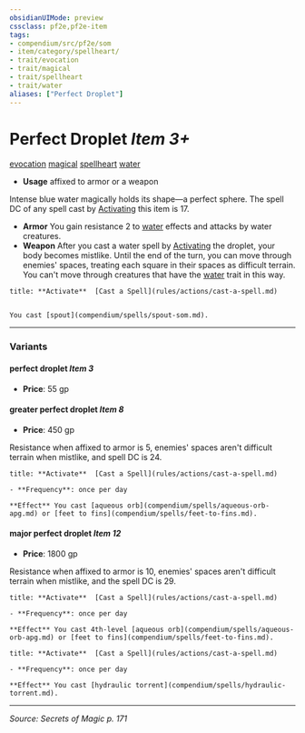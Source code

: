 ```yaml
---
obsidianUIMode: preview
cssclass: pf2e,pf2e-item
tags:
- compendium/src/pf2e/som
- item/category/spellheart/
- trait/evocation
- trait/magical
- trait/spellheart
- trait/water
aliases: ["Perfect Droplet"]
---
```

# Perfect Droplet *Item 3+*  
[evocation](evocation.md "Evocation School Trait")  [magical](magical.md "Magical Item Trait")  [spellheart](spellheart-som.md "Spellheart Equipment Trait")  [water](water.md "Water Energy & Element Trait")  

- **Usage** affixed to armor or a weapon

Intense blue water magically holds its shape—a perfect sphere. The spell DC of any spell cast by [Activating](activate-an-item.md) this item is 17.

- **Armor** You gain resistance 2 to [water](water.md "Water Energy & Element Trait") effects and attacks by water creatures.
- **Weapon** After you cast a water spell by [Activating](activate-an-item.md) the droplet, your body becomes mistlike. Until the end of the turn, you can move through enemies' spaces, treating each square in their spaces as difficult terrain. You can't move through creatures that have the [water](water.md "Water Energy & Element Trait") trait in this way.

```ad-embed-ability
title: **Activate**  [Cast a Spell](rules/actions/cast-a-spell.md)


You cast [spout](compendium/spells/spout-som.md).
```

---

### Variants

#### perfect droplet *Item 3*

- **Price**: 55 gp

#### greater perfect droplet *Item 8*

- **Price**: 450 gp

Resistance when affixed to armor is 5, enemies' spaces aren't difficult terrain when mistlike, and spell DC is 24.

```ad-embed-ability
title: **Activate**  [Cast a Spell](rules/actions/cast-a-spell.md)

- **Frequency**: once per day

**Effect** You cast [aqueous orb](compendium/spells/aqueous-orb-apg.md) or [feet to fins](compendium/spells/feet-to-fins.md).
```

#### major perfect droplet *Item 12*

- **Price**: 1800 gp

Resistance when affixed to armor is 10, enemies' spaces aren't difficult terrain when mistlike, and the spell DC is 29.

```ad-embed-ability
title: **Activate**  [Cast a Spell](rules/actions/cast-a-spell.md)

- **Frequency**: once per day

**Effect** You cast 4th-level [aqueous orb](compendium/spells/aqueous-orb-apg.md) or [feet to fins](compendium/spells/feet-to-fins.md).
```

```ad-embed-ability
title: **Activate**  [Cast a Spell](rules/actions/cast-a-spell.md)

- **Frequency**: once per day

**Effect** You cast [hydraulic torrent](compendium/spells/hydraulic-torrent.md).
```

---
*Source: Secrets of Magic p. 171*